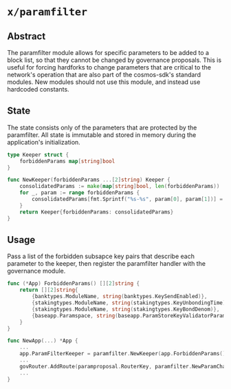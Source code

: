 # `x/paramfilter`

## Abstract

The paramfilter module allows for specific parameters to be added to a block
list, so that they cannot be changed by governance proposals. This is useful for
forcing hardforks to change parameters that are critical to the network's
operation that are also part of the cosmos-sdk's standard modules. New modules
should not use this module, and instead use hardcoded constants.

## State

The state consists only of the parameters that are protected by the paramfilter.
All state is immutable and stored in memory during the application's
initialization.

```go
type Keeper struct {
	forbiddenParams map[string]bool
}

func NewKeeper(forbiddenParams ...[2]string) Keeper {
	consolidatedParams := make(map[string]bool, len(forbiddenParams))
	for _, param := range forbiddenParams {
		consolidatedParams[fmt.Sprintf("%s-%s", param[0], param[1])] = true
	}
	return Keeper{forbiddenParams: consolidatedParams}
}
```

## Usage

Pass a list of the forbidden subsapce key pairs that describe each parameter to
the keeper, then register the paramfilter handler with the governance module.

```go
func (*App) ForbiddenParams() [][2]string {
	return [][2]string{
		{banktypes.ModuleName, string(banktypes.KeySendEnabled)},
		{stakingtypes.ModuleName, string(stakingtypes.KeyUnbondingTime)},
		{stakingtypes.ModuleName, string(stakingtypes.KeyBondDenom)},
		{baseapp.Paramspace, string(baseapp.ParamStoreKeyValidatorParams)},
	}
}

func NewApp(...) *App {
    ...
    app.ParamFilterKeeper = paramfilter.NewKeeper(app.ForbiddenParams()...)
    ...
    govRouter.AddRoute(paramproposal.RouterKey, paramfilter.NewParamChangeProposalHandler(app.ParamFilterKeeper, app.ParamsKeeper))
    ...
}
```
